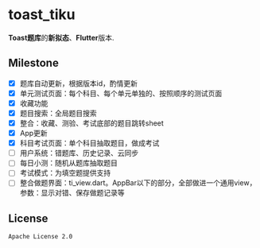 # toast_tiku

**Toast题库**的**新拟态**、**Flutter**版本.

## Milestone
- [x] 题库自动更新，根据版本id，酌情更新
- [x] 单元测试页面：每个科目、每个单元单独的、按照顺序的测试页面
- [x] 收藏功能
- [x] 题目搜索：全局题目搜索
- [x] 整合：收藏、测验、考试底部的题目跳转sheet
- [x] App更新
- [x] 科目考试页面：单个科目抽取题目，做成考试
- [ ] 用户系统：错题库、历史记录、云同步
- [ ] 每日小测：随机从题库抽取题目
- [ ] 考试模式：为填空题提供支持
- [ ] 整合做题界面：ti_view.dart。AppBar以下的部分，全部做进一个通用view，参数：显示对错、保存做题记录等

## License
`Apache License 2.0`
